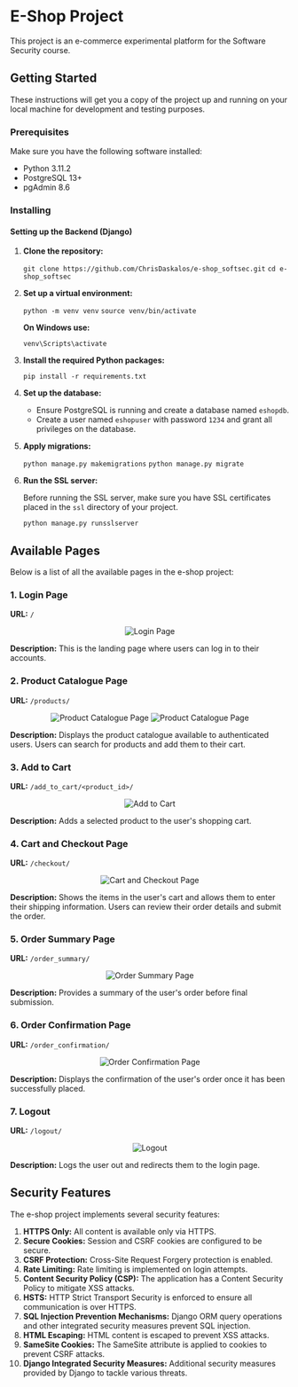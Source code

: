 # E-Shop Project

This project is an e-commerce experimental platform for the Software Security course.

## Getting Started

These instructions will get you a copy of the project up and running on your local machine for development and testing purposes.

### Prerequisites

Make sure you have the following software installed:

- Python 3.11.2
- PostgreSQL 13+
- pgAdmin 8.6

### Installing

#### Setting up the Backend (Django)

1. **Clone the repository:**


    `git clone https://github.com/ChrisDaskalos/e-shop_softsec.git`
    `cd e-shop_softsec`


2. **Set up a virtual environment:**


    `python -m venv venv`
    `source venv/bin/activate`

    
    **On Windows use:**


    `venv\Scripts\activate`


3. **Install the required Python packages:**
   

    `pip install -r requirements.txt`


4. **Set up the database:**

    - Ensure PostgreSQL is running and create a database named `eshopdb`.
    - Create a user named `eshopuser` with password `1234` and grant all privileges on the database.

5. **Apply migrations:**

    `python manage.py makemigrations`
    `python manage.py migrate`

6. **Run the SSL server:**

    Before running the SSL server, make sure you have SSL certificates placed in the `ssl` directory of your project.

    `python manage.py runsslserver`


## Available Pages

Below is a list of all the available pages in the e-shop project:

### 1. Login Page

**URL:** `/`

<p align="center">
  <img src="assets/images/image-1.png" alt="Login Page">
</p>

**Description:** This is the landing page where users can log in to their accounts.

### 2. Product Catalogue Page

**URL:** `/products/`

<p align="center">
  <img src="assets/images/image-2.png" alt="Product Catalogue Page">
  <img src="assets/images/image-3.png" alt="Product Catalogue Page">
</p>

**Description:** Displays the product catalogue available to authenticated users. Users can search for products and add them to their cart.

### 3. Add to Cart

**URL:** `/add_to_cart/<product_id>/`

<p align="center">
  <img src="assets/images/image-4.png" alt="Add to Cart">
</p>

**Description:** Adds a selected product to the user's shopping cart.

### 4. Cart and Checkout Page

**URL:** `/checkout/`

<p align="center">
  <img src="assets/images/image-5.png" alt="Cart and Checkout Page">
</p>

**Description:** Shows the items in the user's cart and allows them to enter their shipping information. Users can review their order details and submit the order.

### 5. Order Summary Page

**URL:** `/order_summary/`

<p align="center">
  <img src="assets/images/image-6.png" alt="Order Summary Page">
</p>

**Description:** Provides a summary of the user's order before final submission.

### 6. Order Confirmation Page

**URL:** `/order_confirmation/`

<p align="center">
  <img src="assets/images/image-7.png" alt="Order Confirmation Page">
</p>

**Description:** Displays the confirmation of the user's order once it has been successfully placed.

### 7. Logout

**URL:** `/logout/`

<p align="center">
  <img src="assets/images/image-8.png" alt="Logout">
</p>

**Description:** Logs the user out and redirects them to the login page.


## Security Features

The e-shop project implements several security features:

1. **HTTPS Only:** All content is available only via HTTPS.
2. **Secure Cookies:** Session and CSRF cookies are configured to be secure.
3. **CSRF Protection:** Cross-Site Request Forgery protection is enabled.
4. **Rate Limiting:** Rate limiting is implemented on login attempts.
5. **Content Security Policy (CSP):** The application has a Content Security Policy to mitigate XSS attacks.
6. **HSTS:** HTTP Strict Transport Security is enforced to ensure all communication is over HTTPS.
7. **SQL Injection Prevention Mechanisms:** Django ORM query operations and other integrated security measures prevent SQL injection.
8. **HTML Escaping:** HTML content is escaped to prevent XSS attacks.
9. **SameSite Cookies:** The SameSite attribute is applied to cookies to prevent CSRF attacks.
10. **Django Integrated Security Measures:** Additional security measures provided by Django to tackle various threats.

